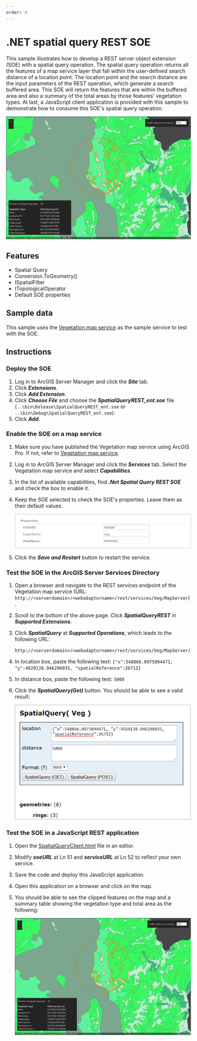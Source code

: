 ```yaml
---
order: 4
---
```


# .NET spatial query REST SOE

This sample illustrates how to develop a REST server object extension (SOE) with a spatial query operation. The spatial query operation returns all the features of a map service layer that fall within the user-defined search distance of a location point. The location point and the search distance are the input parameters of the REST operation, which generate a search buffered area. This SOE will return the features that are within the buffered area and also a summary of the total areas by those features' vegetation types. At last, a JavaScript client application is provided with this sample to demonstrate how to consume this SOE's spatial query operation.

![](../../../../images/netsp/NetSpatialQuery0.png "Net Spatial Query Sample")

## Features

* Spatial Query
* Conversion.ToGeometry()
* ISpatialFilter
* ITopologicalOperator
* Default SOE properties

## Sample data

This sample uses the [Vegetation map service](https://github.com/Esri/arcgis-enterprise-sdk-resources/tree/master/Samples) as the sample service to test with the SOE.


## Instructions

### Deploy the SOE

1. Log in to ArcGIS Server Manager and click the ***Site*** tab.
2. Click ***Extensions***.
3. Click ***Add Extension***.
4. Click ***Choose File*** and choose the ***SpatialQueryREST_ent.soe*** file (`..\bin\Release\SpatialQueryREST_ent.soe` or `..\bin\Debug\SpatialQueryREST_ent.soe`).
5. Click ***Add***.

### Enable the SOE on a map service

1. Make sure you have published the Vegetation map service using ArcGIS Pro. If not, refer to [Vegetation map service](https://github.com/Esri/arcgis-enterprise-sdk-resources/tree/master/Samples).
2. Log in to ArcGIS Server Manager and click the ***Services*** tab. Select the Vegetation map service and select ***Capabilities***.
3. In the list of available capabilities, find ***.Net Spatial Query REST SOE*** and check the box to enable it.
4. Keep the SOE selected to check the SOE's properties. Leave them as their default values.

   ![](../../../../images/netsp/NetSpatialQuery1.png "Net Spatial Query Sample")
5. Click the ***Save and Restart*** button to restart the service.

### Test the SOE in the ArcGIS Server Services Directory

1. Open a browser and navigate to the REST services endpoint of the Vegetation map service (URL: `http://<serverdomain>/<webadaptorname>/rest/services/Veg/MapServer`).
2. Scroll to the bottom of the above page. Click ***SpatialQueryREST*** in ***Supported Extensions***.
3. Click ***SpatialQuery*** at ***Supported Operations***, which leads to the following URL:

   ```
   http://<serverdomain>/<webadaptorname>/rest/services/Veg/MapServer/exts/SpatialQueryREST/SpatialQuery
   ```
3. In location box, paste the following text: `{"x":548866.0975094471, "y":4920138.946296035, "spatialReference":26712}`
4. In distance box, paste the following test: `5000`
5. Click the ***SpatialQuery(Get)*** button. You should be able to see a valid result:

   ![](../../../../images/netsp/NetSpatialQuery2.png "Net Spatial Query Sample")
   
### Test the SOE in a JavaScript REST application
1. Open the [SpatialQueryClient.html](SpatialQueryClient.html) file in an editor.
2. Modify ***soeURL*** at Ln 51 and ***serviceURL*** at Ln 52 to reflect your own service. 
3. Save the code and deploy this JavaScript application.
4. Open this application on a browser and click on the map.
5. You should be able to see the clipped features on the map and a summary table showing the vegetation type and total area as the following:

   ![](../../../../images/netsp/NetSpatialQuery0.png "Net Spatial Query Sample")
